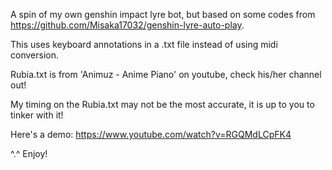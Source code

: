 A spin of my own genshin impact lyre bot, but based on some codes from https://github.com/Misaka17032/genshin-lyre-auto-play. 

This uses keyboard annotations in a .txt file instead of using midi conversion.

Rubia.txt is from 'Animuz - Anime Piano' on youtube, check his/her channel out!

My timing on the Rubia.txt may not be the most accurate, it is up to you to tinker with it!

Here's a demo: https://www.youtube.com/watch?v=RGQMdLCpFK4

^.^
Enjoy!
